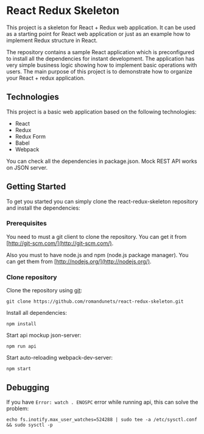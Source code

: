 # React Redux Skeleton

This project is a skeleton for React + Redux web application. It can be used as a starting point for React web application or just as an example how to implement Redux structure in React.

The repository contains a sample React application which is preconfigured to install all the dependencies for instant development. The application has very simple business logic showing how to implement basic operations with users. The main purpose of this project is to demonstrate how to organize your React + redux application.

## Technologies

This project is a basic web application based on the following technologies:
* React
* Redux
* Redux Form
* Babel
* Webpack

You can check all the dependencies in package.json. Mock REST API works on JSON server.

## Getting Started

To get you started you can simply clone the react-redux-skeleton repository and install the dependencies:

### Prerequisites

You need to must a git client to clone the repository. You can get it from [http://git-scm.com/](http://git-scm.com/).

Also you must to have node.js and npm (node.js package manager). You can get them from [http://nodejs.org/](http://nodejs.org/).

### Clone repository

Clone the repository using [git](git):

```
git clone https://github.com/romandunets/react-redux-skeleton.git
```

Install all dependencies:

```
npm install
```

Start api mockup json-server:

```
npm run api
```

Start auto-reloading webpack-dev-server:

```
npm start
```

## Debugging

If you have `Error: watch . ENOSPC` error while running api, this can solve the problem:

```
echo fs.inotify.max_user_watches=524288 | sudo tee -a /etc/sysctl.conf && sudo sysctl -p
```